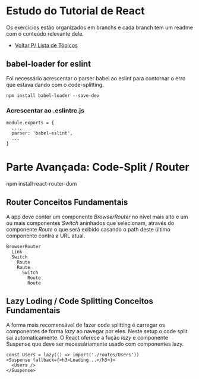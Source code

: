 # Estudo do Tutorial de React

Os exercícios estão organizados em branchs e cada branch tem um readme com o conteúdo relevante dele.

* [Voltar P/ Lista de Tópicos](../../tree/master)

## babel-loader for eslint

Foi necessário acrescentar o parser babel ao eslint para contornar o erro que estava dando com o code-splitting.

    npm install babel-loader --save-dev


### Acrescentar ao .eslintrc.js

    module.exports = {
      ...,
      parser: 'babel-eslint',
      ...
    }

# Parte Avançada: Code-Split / Router

   npm install react-router-dom

## Router Conceitos Fundamentais

A app deve conter um componente _BrowserRouter_ no nível mais alto e um ou mais componentes _Switch_ aninhados que selecionam, através do componente _Route_ o que será exibido casando o path deste último componente contra a URL atual.

    BrowserRouter
      Link
      Switch
        Route
        Route
          Switch
            Route
            Route

## Lazy Loding / Code Splitting Conceitos Fundamentais

A forma mais recomensável de fazer code splitting é carregar os componentes de forma _lazy_ ao navegar por eles. Neste setup o code split sai automaticamente. O React oferece a fução _lazy_ e componente Suspense que deve ser necessáriamente usado com componentes lazy.

    const Users = lazy(() => import('./routes/Users')) 
    <Suspense fallback={<h3>Loading...</h3>}>
      <Users />
    </Suspense>